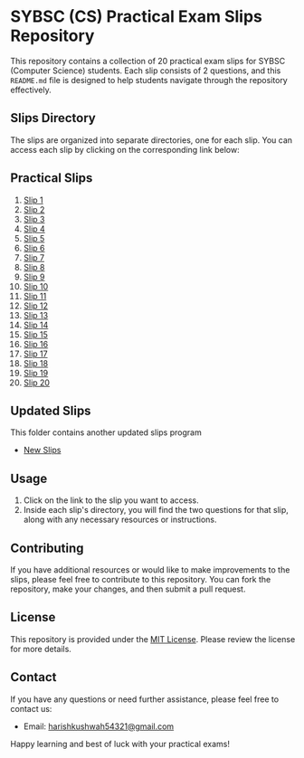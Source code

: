 # SYBSC (CS) Practical Exam Slips Repository

This repository contains a collection of 20 practical exam slips for SYBSC (Computer Science) students. Each slip consists of 2 questions, and this `README.md` file is designed to help students navigate through the repository effectively.

## Slips Directory

The slips are organized into separate directories, one for each slip. You can access each slip by clicking on the corresponding link below:
## Practical Slips
1. [Slip 1](https://github.com/Harish-Kushwah/Data-Structures-and-Algorithms-C/tree/slips/src/Practicals/slip1)
2. [Slip 2](https://github.com/Harish-Kushwah/Data-Structures-and-Algorithms-C/tree/slips/src/Practicals/slip2)
3. [Slip 3](https://github.com/Harish-Kushwah/Data-Structures-and-Algorithms-C/tree/slips/src/Practicals/slip3)
4. [Slip 4](https://github.com/Harish-Kushwah/Data-Structures-and-Algorithms-C/tree/slips/src/Practicals/slip4)
5. [Slip 5](https://github.com/Harish-Kushwah/Data-Structures-and-Algorithms-C/tree/slips/src/Practicals/slip6)
6. [Slip 6](https://github.com/Harish-Kushwah/Data-Structures-and-Algorithms-C/tree/slips/src/Practicals/slip7)
7. [Slip 7](https://github.com/Harish-Kushwah/Data-Structures-and-Algorithms-C/tree/slips/src/Practicals/slip8)
8. [Slip 8](https://github.com/Harish-Kushwah/Data-Structures-and-Algorithms-C/tree/slips/src/Practicals/slip9)
9. [Slip 9](https://github.com/Harish-Kushwah/Data-Structures-and-Algorithms-C/tree/slips/src/Practicals/slip10)
10. [Slip 10](https://github.com/Harish-Kushwah/Data-Structures-and-Algorithms-C/tree/slips/src/Practicals/slip11)
11. [Slip 11](https://github.com/Harish-Kushwah/Data-Structures-and-Algorithms-C/tree/slips/src/Practicals/slip12)
12. [Slip 12](https://github.com/Harish-Kushwah/Data-Structures-and-Algorithms-C/tree/slips/src/Practicals/slip1)
13. [Slip 13](https://github.com/Harish-Kushwah/Data-Structures-and-Algorithms-C/tree/slips/src/Practicals/slip13)
14. [Slip 14](https://github.com/Harish-Kushwah/Data-Structures-and-Algorithms-C/tree/slips/src/Practicals/slip14)
15. [Slip 15](https://github.com/Harish-Kushwah/Data-Structures-and-Algorithms-C/tree/slips/src/Practicals/slip15)
16. [Slip 16](https://github.com/Harish-Kushwah/Data-Structures-and-Algorithms-C/tree/slips/src/Practicals/slip16)
17. [Slip 17](https://github.com/Harish-Kushwah/Data-Structures-and-Algorithms-C/tree/slips/src/Practicals/slip17)
18. [Slip 18](https://github.com/Harish-Kushwah/Data-Structures-and-Algorithms-C/tree/slips/src/Practicals/slip18)
19. [Slip 19](https://github.com/Harish-Kushwah/Data-Structures-and-Algorithms-C/tree/slips/src/Practicals/slip19)
20. [Slip 20](https://github.com/Harish-Kushwah/Data-Structures-and-Algorithms-C/tree/slips/src/Practicals/slip20)

## Updated Slips 
   This folder contains another updated slips program 
* [New Slips](https://github.com/Harish-Kushwah/Data-Structures-and-Algorithms-C/tree/slips/src/Practicals/NewSlips)

## Usage

1. Click on the link to the slip you want to access.
2. Inside each slip's directory, you will find the two questions for that slip, along with any necessary resources or instructions.

## Contributing

If you have additional resources or would like to make improvements to the slips, please feel free to contribute to this repository. You can fork the repository, make your changes, and then submit a pull request.

## License

This repository is provided under the [MIT License](/LICENSE). Please review the license for more details.

## Contact

If you have any questions or need further assistance, please feel free to contact us:
- Email: [harishkushwah54321@gmail.com](mailto:harishkushwah5421@gmail.com)

Happy learning and best of luck with your practical exams!
